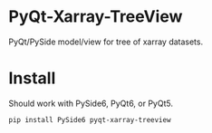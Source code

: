 # PyQt-Xarray-TreeView
PyQt/PySide model/view for tree of xarray datasets.

# Install
Should work with PySide6, PyQt6, or PyQt5.
```shell
pip install PySide6 pyqt-xarray-treeview
```